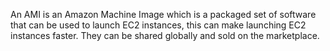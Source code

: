 An AMI is an Amazon Machine Image which is a packaged set of software that can be used to launch EC2 instances, this can make launching EC2 instances faster.
They can be shared globally and sold on the marketplace. 